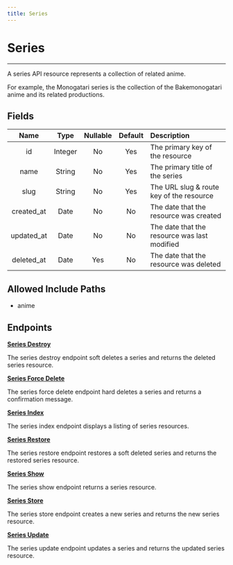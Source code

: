 ```yaml
---
title: Series
---
```


# Series

---

A series API resource represents a collection of related anime.

For example, the Monogatari series is the collection of the Bakemonogatari anime and its related productions.

## Fields

|    Name    |  Type   | Nullable | Default | Description                                  |
| :--------: | :-----: | :------: | :-----: | :------------------------------------------- |
| id         | Integer | No       | Yes     | The primary key of the resource              |
| name       | String  | No       | Yes     | The primary title of the series              |
| slug       | String  | No       | Yes     | The URL slug & route key of the resource     |
| created_at | Date    | No       | No      | The date that the resource was created       |
| updated_at | Date    | No       | No      | The date that the resource was last modified |
| deleted_at | Date    | Yes      | No      | The date that the resource was deleted       |

## Allowed Include Paths

* anime

## Endpoints

**[Series Destroy](/wiki/series/destroy/)**

The series destroy endpoint soft deletes a series and returns the deleted series resource.

**[Series Force Delete](/wiki/series/forceDelete/)**

The series force delete endpoint hard deletes a series and returns a confirmation message.

**[Series Index](/wiki/series/index/)**

The series index endpoint displays a listing of series resources.

**[Series Restore](/wiki/series/restore/)**

The series restore endpoint restores a soft deleted series and returns the restored series resource.

**[Series Show](/wiki/series/show/)**

The series show endpoint returns a series resource.

**[Series Store](/wiki/series/store/)**

The series store endpoint creates a new series and returns the new series resource.

**[Series Update](/wiki/series/update/)**

The series update endpoint updates a series and returns the updated series resource.